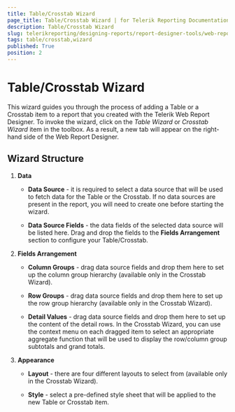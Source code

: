 ```yaml
---
title: Table/Crosstab Wizard
page_title: Table/Crosstab Wizard | for Telerik Reporting Documentation
description: Table/Crosstab Wizard
slug: telerikreporting/designing-reports/report-designer-tools/web-report-designer/tools/table/crosstab-wizard
tags: table/crosstab,wizard
published: True
position: 2
---
```


# Table/Crosstab Wizard



This wizard guides you through the process of adding a Table or a Crosstab item to a report that you created with the         Telerik Web Report Designer.         To invoke the wizard, click on the *Table Wizard*  or *Crosstab Wizard*  item in the toolbox.         As a result, a new tab will appear on the right-hand side of the Web Report Designer.       

## Wizard Structure

1. __Data__ 

   + __Data Source__  - it is required to select a data source that will be used to fetch data for the Table or the Crosstab. If no data sources                   are present in the report, you will need to create one before starting the wizard.                 

   + __Data Source Fields__  - the data fields of the selected data source will be listed here. Drag and drop the fields to the                   __Fields Arrangement__  section to configure your Table/Crosstab.                 

1. __Fields Arrangement__ 

   + __Column Groups__  - drag data source fields and drop them here to set up the column group hierarchy (available only in the Crosstab Wizard).                 

   + __Row Groups__  - drag data source fields and drop them here to set up the row group hierarchy (available only in the Crosstab Wizard).                 

   + __Detail Values__  - drag data source fields and drop them here to set up the content of the detail rows.                 In the Crosstab Wizard, you can use the context menu on each dragged item to select an appropriate aggregate function                   that will be used to display the row/column group subtotals and grand totals.                 

1. __Appearance__ 

   + __Layout__  - there are four different layouts to select from (available only in the Crosstab Wizard).                 

   + __Style__  - select a pre-defined style sheet that will be applied to the new Table or Crosstab item.                 
